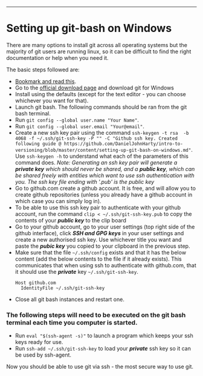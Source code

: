 ---
# Setting up git-bash on Windows

There are many options to install git across all operating systems but the majority of git users are running linux, so it can be difficult to find the right documentation or help when you need it.

The basic steps followed are:

  - [Bookmark and read this](https://git-scm.com/book/en/v2/Getting-Started-First-Time-Git-Setup).
  - Go to the [official download page](https://git-scm.com/downloads) and download git for Windows
  - Install using the defaults (except for the text editor - you can choose whichever you want for that).
  - Launch git bash. The following commands should be ran from the git bash terminal. 
  - Run `git config --global user.name "Your Name"`. 
  - Run `git config --global user.email "Your@email"`.
  - Create a new ssh key pair using the command `ssh-keygen -t rsa  -b 4068 -f ~/.ssh/git-ssh-key -P "" -C "Github ssh key. Created following guide @ https://github.com/DanielJohnHarty/intro-to-versioning/blob/master/content/setting-up-git-bash-on-windows.md"`. Use `ssh-keygen -h` to understand what each of the parameters of this command does.
  *Note: Generating an ssh key pair will generate a **private key** which should never be shared, and a **public key**, which can be shared freely with entities which want to use ssh authentication with you. The ssh key file ending with '.pub' is the public key*
  - Go to github.com create a github account. It is free, and will allow you to create github repositories (unless you already have a github  account in which case you can simply log in).
  - To be able to use this ssh key pair to authenticate with your github account, run the command `clip < ~/.ssh/git-ssh-key.pub` to copy the contents of your ***public key*** to the clip board
  - Go to your github account, go to your user settings (top right side of the github interface), click ***SSH and GPG keys*** in your user settings and create a new authorised ssh key. Use whichever title you want and paste the ***pubic key*** you copied to your clipboard in the previous step.
  - Make sure that the file `~/.ssh/config` exists and that it has the below content (add the below contents to the file if it already exists). This communicates that when using ssh to authenticate with github.com, that it should use the ***private*** key `~/.ssh/git-ssh-key`.
    ```
    Host github.com 
      IdentityFile ~/.ssh/git-ssh-key
    ```
  - Close all git bash instances and restart one.

  ### The following steps will need to be executed on the git bash terminal each time you computer is started. 
  - Run `eval "$(ssh-agent -s)"` to launch a program which keeps your ssh keys ready for use.
  - Run `ssh-add ~/.ssh/git-ssh-key` to load your ***private*** ssh key so it can be used by ssh-agent.

  Now you should be able to use git via ssh - the most secure way to use git.

